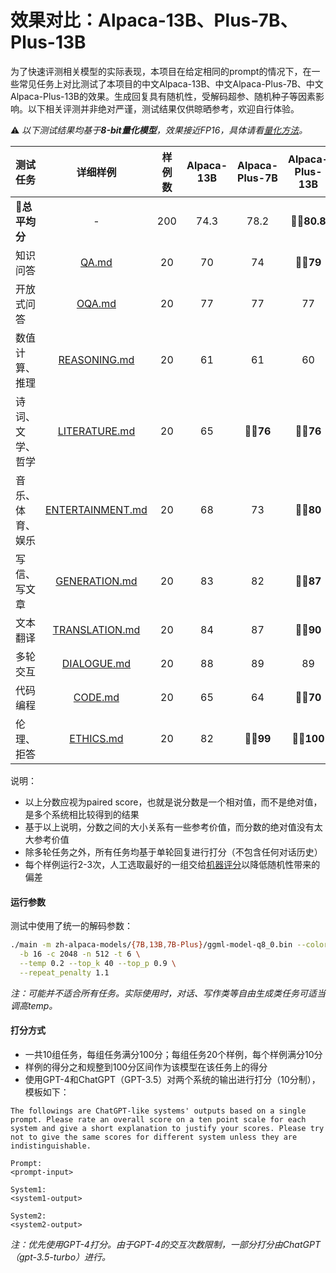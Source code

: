 # 效果对比：Alpaca-13B、Plus-7B、Plus-13B

为了快速评测相关模型的实际表现，本项目在给定相同的prompt的情况下，在一些常见任务上对比测试了本项目的中文Alpaca-13B、中文Alpaca-Plus-7B、中文Alpaca-Plus-13B的效果。生成回复具有随机性，受解码超参、随机种子等因素影响。以下相关评测并非绝对严谨，测试结果仅供晾晒参考，欢迎自行体验。

⚠️ *以下测试结果均基于**8-bit量化模型**，效果接近FP16，具体请看[量化方法](https://github.com/ymcui/Chinese-LLaMA-Alpaca/wiki/llama.cpp量化部署#关于量化参数上述命令中的最后一个参数)。*

| 测试任务         |                详细样例                | 样例数 | Alpaca-13B | Alpaca-Plus-7B | Alpaca-Plus-13B |
| ---------------- | :------------------------------------: | :----: | :--------: | :------------: | :-------------: |
| **💯总平均分**    |                   -                    |  200   |    74.3    |      78.2      |   **👍🏻80.8**    |
| 知识问答         |            [QA.md](./QA.md)            |   20   |     70     |       74       |    **👍🏻79**     |
| 开放式问答       |           [OQA.md](./OQA.md)           |   20   |     77     |       77       |       77        |
| 数值计算、推理   |     [REASONING.md](./REASONING.md)     |   20   |     61     |       61       |       60        |
| 诗词、文学、哲学 |    [LITERATURE.md](./LITERATURE.md)    |   20   |     65     |    **👍🏻76**    |    **👍🏻76**     |
| 音乐、体育、娱乐 | [ENTERTAINMENT.md](./ENTERTAINMENT.md) |   20   |     68     |       73       |    **👍🏻80**     |
| 写信、写文章     |    [GENERATION.md](./GENERATION.md)    |   20   |     83     |       82       |    **👍🏻87**     |
| 文本翻译         |   [TRANSLATION.md](./TRANSLATION.md)   |   20   |     84     |       87       |    **👍🏻90**     |
| 多轮交互         |      [DIALOGUE.md](./DIALOGUE.md)      |   20   |     88     |       89       |       89        |
| 代码编程         |          [CODE.md](./CODE.md)          |   20   |     65     |       64       |    **👍🏻70**     |
| 伦理、拒答       |        [ETHICS.md](./ETHICS.md)        |   20   |     82     |    **👍🏻99**    |    **👍🏻100**    |

说明：

- 以上分数应视为paired score，也就是说分数是一个相对值，而不是绝对值，是多个系统相比较得到的结果
- 基于以上说明，分数之间的大小关系有一些参考价值，而分数的绝对值没有太大参考价值
- 除多轮任务之外，所有任务均基于单轮回复进行打分（不包含任何对话历史）
- 每个样例运行2-3次，人工选取最好的一组交给[机器评分](#打分方式)以降低随机性带来的偏差

#### 运行参数

测试中使用了统一的解码参数：
```bash
./main -m zh-alpaca-models/{7B,13B,7B-Plus}/ggml-model-q8_0.bin --color -f ./prompts/alpaca.txt -ins \
  -b 16 -c 2048 -n 512 -t 6 \
  --temp 0.2 --top_k 40 --top_p 0.9 \
  --repeat_penalty 1.1
```

*注：可能并不适合所有任务。实际使用时，对话、写作类等自由生成类任务可适当调高temp。*

#### 打分方式

- 一共10组任务，每组任务满分100分；每组任务20个样例，每个样例满分10分
- 样例的得分之和规整到100分区间作为该模型在该任务上的得分
- 使用GPT-4和ChatGPT（GPT-3.5）对两个系统的输出进行打分（10分制），模板如下：

```
The followings are ChatGPT-like systems' outputs based on a single prompt. Please rate an overall score on a ten point scale for each system and give a short explanation to justify your scores. Please try not to give the same scores for different system unless they are indistinguishable.

Prompt:
<prompt-input>

System1:
<system1-output>

System2:
<system2-output>
```

*注：优先使用GPT-4打分。由于GPT-4的交互次数限制，一部分打分由ChatGPT（gpt-3.5-turbo）进行。*
